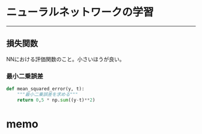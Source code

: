 # ニューラルネットワークの学習
---
## 損失関数
NNにおける評価関数のこと。小さいほうが良い。

### 最小二乗誤差

```python
def mean_squared_error(y, t):
    """最小二乗誤差を求める"""
    return 0,5 * np.sum((y-t)**2)
```

# memo


